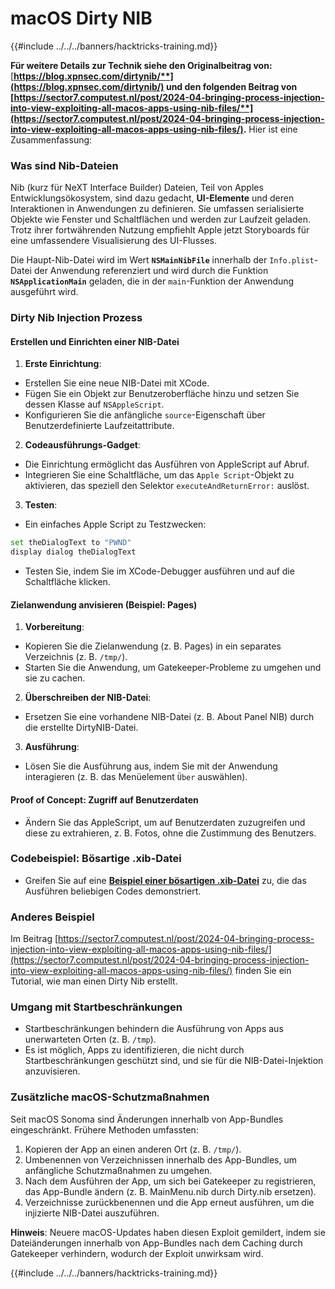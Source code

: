 # macOS Dirty NIB

{{#include ../../../banners/hacktricks-training.md}}

**Für weitere Details zur Technik siehe den Originalbeitrag von:** [**https://blog.xpnsec.com/dirtynib/**](https://blog.xpnsec.com/dirtynib/) und den folgenden Beitrag von [**https://sector7.computest.nl/post/2024-04-bringing-process-injection-into-view-exploiting-all-macos-apps-using-nib-files/**](https://sector7.computest.nl/post/2024-04-bringing-process-injection-into-view-exploiting-all-macos-apps-using-nib-files/)**.** Hier ist eine Zusammenfassung:

### Was sind Nib-Dateien

Nib (kurz für NeXT Interface Builder) Dateien, Teil von Apples Entwicklungsökosystem, sind dazu gedacht, **UI-Elemente** und deren Interaktionen in Anwendungen zu definieren. Sie umfassen serialisierte Objekte wie Fenster und Schaltflächen und werden zur Laufzeit geladen. Trotz ihrer fortwährenden Nutzung empfiehlt Apple jetzt Storyboards für eine umfassendere Visualisierung des UI-Flusses.

Die Haupt-Nib-Datei wird im Wert **`NSMainNibFile`** innerhalb der `Info.plist`-Datei der Anwendung referenziert und wird durch die Funktion **`NSApplicationMain`** geladen, die in der `main`-Funktion der Anwendung ausgeführt wird.

### Dirty Nib Injection Prozess

#### Erstellen und Einrichten einer NIB-Datei

1. **Erste Einrichtung**:
- Erstellen Sie eine neue NIB-Datei mit XCode.
- Fügen Sie ein Objekt zur Benutzeroberfläche hinzu und setzen Sie dessen Klasse auf `NSAppleScript`.
- Konfigurieren Sie die anfängliche `source`-Eigenschaft über Benutzerdefinierte Laufzeitattribute.
2. **Codeausführungs-Gadget**:
- Die Einrichtung ermöglicht das Ausführen von AppleScript auf Abruf.
- Integrieren Sie eine Schaltfläche, um das `Apple Script`-Objekt zu aktivieren, das speziell den Selektor `executeAndReturnError:` auslöst.
3. **Testen**:

- Ein einfaches Apple Script zu Testzwecken:

```bash
set theDialogText to "PWND"
display dialog theDialogText
```

- Testen Sie, indem Sie im XCode-Debugger ausführen und auf die Schaltfläche klicken.

#### Zielanwendung anvisieren (Beispiel: Pages)

1. **Vorbereitung**:
- Kopieren Sie die Zielanwendung (z. B. Pages) in ein separates Verzeichnis (z. B. `/tmp/`).
- Starten Sie die Anwendung, um Gatekeeper-Probleme zu umgehen und sie zu cachen.
2. **Überschreiben der NIB-Datei**:
- Ersetzen Sie eine vorhandene NIB-Datei (z. B. About Panel NIB) durch die erstellte DirtyNIB-Datei.
3. **Ausführung**:
- Lösen Sie die Ausführung aus, indem Sie mit der Anwendung interagieren (z. B. das Menüelement `Über` auswählen).

#### Proof of Concept: Zugriff auf Benutzerdaten

- Ändern Sie das AppleScript, um auf Benutzerdaten zuzugreifen und diese zu extrahieren, z. B. Fotos, ohne die Zustimmung des Benutzers.

### Codebeispiel: Bösartige .xib-Datei

- Greifen Sie auf eine [**Beispiel einer bösartigen .xib-Datei**](https://gist.github.com/xpn/16bfbe5a3f64fedfcc1822d0562636b4) zu, die das Ausführen beliebigen Codes demonstriert.

### Anderes Beispiel

Im Beitrag [https://sector7.computest.nl/post/2024-04-bringing-process-injection-into-view-exploiting-all-macos-apps-using-nib-files/](https://sector7.computest.nl/post/2024-04-bringing-process-injection-into-view-exploiting-all-macos-apps-using-nib-files/) finden Sie ein Tutorial, wie man einen Dirty Nib erstellt.

### Umgang mit Startbeschränkungen

- Startbeschränkungen behindern die Ausführung von Apps aus unerwarteten Orten (z. B. `/tmp`).
- Es ist möglich, Apps zu identifizieren, die nicht durch Startbeschränkungen geschützt sind, und sie für die NIB-Datei-Injektion anzuvisieren.

### Zusätzliche macOS-Schutzmaßnahmen

Seit macOS Sonoma sind Änderungen innerhalb von App-Bundles eingeschränkt. Frühere Methoden umfassten:

1. Kopieren der App an einen anderen Ort (z. B. `/tmp/`).
2. Umbenennen von Verzeichnissen innerhalb des App-Bundles, um anfängliche Schutzmaßnahmen zu umgehen.
3. Nach dem Ausführen der App, um sich bei Gatekeeper zu registrieren, das App-Bundle ändern (z. B. MainMenu.nib durch Dirty.nib ersetzen).
4. Verzeichnisse zurückbenennen und die App erneut ausführen, um die injizierte NIB-Datei auszuführen.

**Hinweis**: Neuere macOS-Updates haben diesen Exploit gemildert, indem sie Dateiänderungen innerhalb von App-Bundles nach dem Caching durch Gatekeeper verhindern, wodurch der Exploit unwirksam wird.

{{#include ../../../banners/hacktricks-training.md}}
